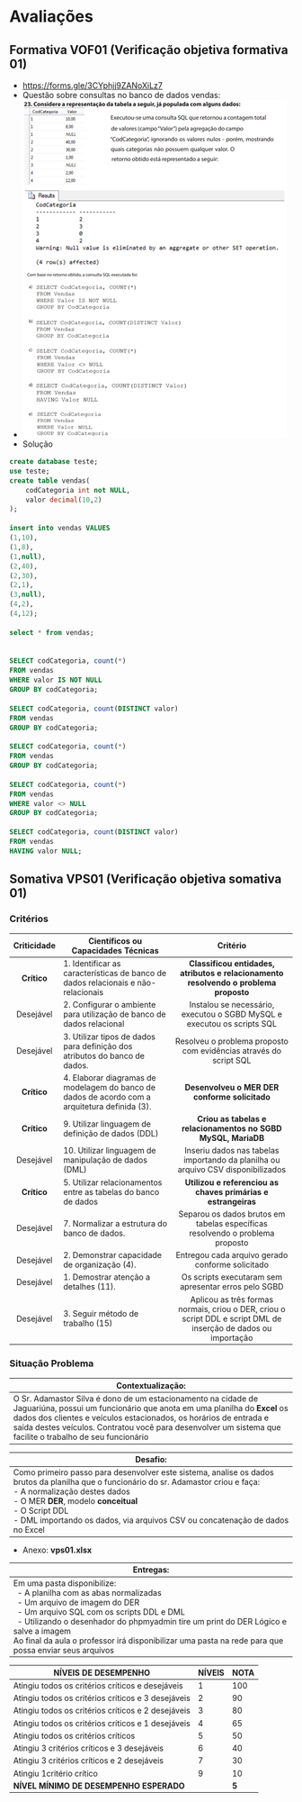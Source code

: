 # Avaliações
## Formativa VOF01 (Verificação objetiva formativa 01)
- https://forms.gle/3CYphjj9ZANoXiLz7
- Questão sobre consultas no banco de dados vendas:
- ![Questão Vendas](questao_vendas.png)
- Solução
```sql
create database teste;
use teste;
create table vendas(
	codCategoria int not NULL,
	valor decimal(10,2)
);

insert into vendas VALUES
(1,10),
(1,8),
(1,null),
(2,40),
(2,30),
(2,1),
(3,null),
(4,2),
(4,12);

select * from vendas;


SELECT codCategoria, count(*)
FROM vendas
WHERE valor IS NOT NULL
GROUP BY codCategoria;

SELECT codCategoria, count(DISTINCT valor)
FROM vendas
GROUP BY codCategoria;

SELECT codCategoria, count(*)
FROM vendas
GROUP BY codCategoria;

SELECT codCategoria, count(*)
FROM vendas
WHERE valor <> NULL
GROUP BY codCategoria;

SELECT codCategoria, count(DISTINCT valor)
FROM vendas
HAVING valor NULL;
```
## Somativa VPS01 (Verificação objetiva somativa 01)
### Critérios
|Criticidade|Científicos ou Capacidades Técnicas|Critério|
|:-:|-|:-:|
|**Crítico**|1. Identificar as características de banco de dados relacionais e não-relacionais|**Classificou entidades, atributos e relacionamento resolvendo o problema proposto**|
|Desejável|2. Configurar o ambiente para utilização de banco de dados relacional|	Instalou se necessário, executou o SGBD MySQL e executou os scripts SQL|
|Desejável|3. Utilizar tipos de dados para definição dos atributos do banco de dados.|Resolveu o problema proposto com evidências através do script SQL|
|**Crítico**|4. Elaborar diagramas de modelagem do banco de dados de acordo com a arquitetura definida (3).	|**Desenvolveu o MER DER conforme solicitado**|
|**Crítico**|9. Utilizar linguagem de definição de dados (DDL)|**Criou as tabelas e relacionamentos no SGBD MySQL, MariaDB**|
|Desejável|10. Utilizar linguagem de manipulação de dados (DML)|Inseriu dados nas tabelas importando da planilha ou arquivo CSV disponibilizados|
|**Crítico**|5. Utilizar relacionamentos entre as tabelas do banco de dados|**Utilizou e referenciou as chaves primárias e estrangeiras**|
|Desejável|7. Normalizar a estrutura do banco de dados.|Separou os dados brutos em tabelas específicas resolvendo o problema proposto|
|Desejável|2. Demonstrar capacidade de organização (4).|Entregou cada arquivo gerado conforme solicitado|
|Desejável|1. Demostrar atenção a detalhes (11).|Os scripts executaram sem apresentar erros pelo SGBD|
|Desejável|3. Seguir método de trabalho (15)|Aplicou as três formas normais, criou o DER, criou o script DDL e script DML de inserção de dados ou importação|

### Situação Problema
|Contextualização:|
|-|
|O Sr. Adamastor Silva é dono de um estacionamento na cidade de Jaguariúna, possui um funcionário que anota em uma planilha do **Excel** os dados dos clientes e veículos estacionados, os horários de entrada e saída destes veículos. Contratou você para desenvolver um sistema que facilite o trabalho de seu funcionário|

|Desafio:|
|-|
|Como primeiro passo para desenvolver este sistema, analise os dados brutos da planilha que o funcionário do sr. Adamastor criou e faça:<br>- A normalização destes dados<br>- O MER **DER**, modelo **conceitual**<br>- O Script DDL<br>- DML importando os dados, via arquivos CSV ou concatenação de dados no Excel|

- Anexo: **vps01.xlsx**

|Entregas:|
|-|
|Em uma pasta disponibilize:<br>&ensp;- A planilha com as abas normalizadas<br>&ensp;- Um arquivo de imagem do DER<br>&ensp;- Um arquivo SQL com os scripts DDL e DML<br>&ensp;- Utilizando o desenhador do phpmyadmin tire um print do DER Lógico e salve a imagem<br> Ao final da aula o professor irá disponibilizar uma pasta na rede para que possa enviar seus arquivos|

|NÍVEIS DE DESEMPENHO|NÍVEIS|NOTA|
|-|-|-|
|Atingiu todos os critérios críticos e desejáveis|1|100|
|Atingiu todos os critérios críticos e 3 desejáveis|2|90|
|Atingiu todos os critérios críticos e 2 desejáveis|3|80|
|Atingiu todos os critérios críticos e 1 desejáveis|4|65|
|Atingiu todos os critérios críticos |5|50|
|Atingiu 3 critérios críticos e 3 desejáveis|6|40|
|Atingiu 3 critérios críticos e 2 desejáveis|7|30|
|Atingiu 1critério crítico|9|10|
|**NÍVEL MÍNIMO DE DESEMPENHO ESPERADO**||**5**|

